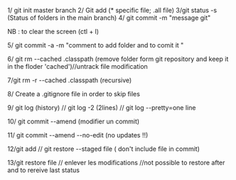 1/ git init master branch 
2/ Git add (* specific file; .all file)
3/git status -s (Status of folders in the main branch)
4/ git commit -m "message git"

NB : to clear the screen (ctl + l)

5/ git commit -a -m "comment to add folder and to comit it "

6/ git rm --cached .classpath (remove folder form git repository and keep it in the floder 'cached')//untrack file modification 

7/git rm -r --cached .classpath (recursive)

8/ Create a .gitignore file in order to skip files 

9/ git log (history) // git log -2 (2lines) // git log --pretty=one line

10/ git commit --amend (modifier un commit)

11/ git commit --amend --no-edit  (no updates !!)

12/git add // git restore --staged file  ( don't include file in commit)

13/git restore file // enlever les modifications //not possible to restore after and to rereive last status 